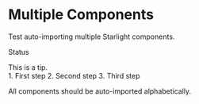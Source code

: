 # Multiple Components

Test auto-importing multiple Starlight components.

<Badge variant="success">Status</Badge>

<Aside type="tip">
This is a tip.
</Aside>

<Steps>
1. First step
2. Second step
3. Third step
</Steps>

All components should be auto-imported alphabetically.
